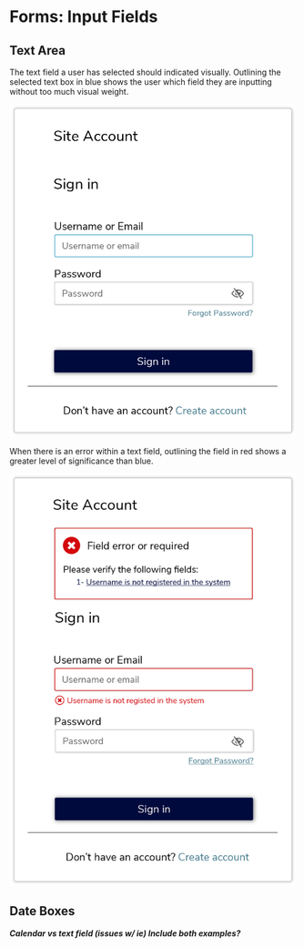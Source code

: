 # Forms: Input Fields

## Text Area

The text field a user has selected should indicated visually. Outlining the selected text box in blue shows the user which field they are inputting without too much visual weight.

![](.gitbook/assets/asset-4-2x.png)

When there is an error within a text field, outlining the field in red shows a greater level of significance than blue.

![](.gitbook/assets/asset-5-2x.png)

## Date Boxes

_**Calendar vs text field \(issues w/ ie\) Include both examples?**_



